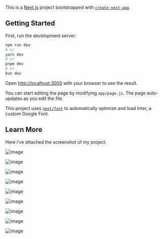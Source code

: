 This is a [Next.js](https://nextjs.org/) project bootstrapped with [`create-next-app`](https://github.com/vercel/next.js/tree/canary/packages/create-next-app).

## Getting Started

First, run the development server:

```bash
npm run dev
# or
yarn dev
# or
pnpm dev
# or
bun dev
```

Open [http://localhost:3000](http://localhost:3000) with your browser to see the result.

You can start editing the page by modifying `app/page.js`. The page auto-updates as you edit the file.

This project uses [`next/font`](https://nextjs.org/docs/basic-features/font-optimization) to automatically optimize and load Inter, a custom Google Font.

## Learn More
Here i've attached the screenshot of my project.

![image](https://github.com/abhay39/uptech-solutions/assets/84112755/1d6f5e1e-63ce-4404-8825-758c0c7ba9bb)

![image](https://github.com/abhay39/uptech-solutions/assets/84112755/394c3970-0341-4f5d-b426-40fb1015fa70)

![image](https://github.com/abhay39/uptech-solutions/assets/84112755/9e7a19c6-6026-4c8c-b402-5a0b968028cf)

![image](https://github.com/abhay39/uptech-solutions/assets/84112755/980e32a5-2cde-450b-9167-1fa7493b7aab)

![image](https://github.com/abhay39/uptech-solutions/assets/84112755/871583bf-91b1-448e-9239-4d035fc9ef1a)

![image](https://github.com/abhay39/uptech-solutions/assets/84112755/e45ff131-7a8f-4682-b5c6-bfc4a502e349)

![image](https://github.com/abhay39/uptech-solutions/assets/84112755/f62d7636-7f12-4c5f-945f-ae02d5723b24)

![image](https://github.com/abhay39/uptech-solutions/assets/84112755/90b9490d-4465-4cbb-aab2-dab7e59afe45)

![image](https://github.com/abhay39/uptech-solutions/assets/84112755/0e19ad74-0da0-4b69-ae49-a2439c846289)

